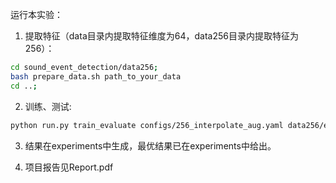 运行本实验：

1. 提取特征（data目录内提取特征维度为64，data256目录内提取特征为256）：
```bash
cd sound_event_detection/data256;
bash prepare_data.sh path_to_your_data
cd ..;
```

2. 训练、测试:
```bash
python run.py train_evaluate configs/256_interpolate_aug.yaml data256/eval/feature.csv data256/eval/label.csv
```

3. 结果在experiments中生成，最优结果已在experiments中给出。

4. 项目报告见Report.pdf
